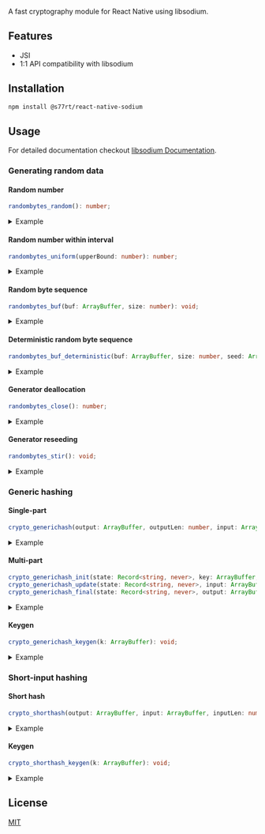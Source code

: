 A fast cryptography module for React Native using libsodium.

## Features

-   JSI
-   1:1 API compatibility with libsodium

## Installation

```bash
npm install @s77rt/react-native-sodium
```

## Usage

For detailed documentation checkout [libsodium Documentation](https://doc.libsodium.org/).

### Generating random data

#### Random number

```ts
randombytes_random(): number;
```

<details>
<summary>Example</summary>

```ts
const rnd = sodium.randombytes_random();
```

</details>

#### Random number within interval

```ts
randombytes_uniform(upperBound: number): number;
```

<details>
<summary>Example</summary>

```ts
const upperBound = 100;
const rnd = sodium.randombytes_uniform(upperBound);
```

</details>

#### Random byte sequence

```ts
randombytes_buf(buf: ArrayBuffer, size: number): void;
```

<details>
<summary>Example</summary>

```ts
const buf = new ArrayBuffer(8);
sodium.randombytes_buf(buf, buf.byteLength);
```

</details>

#### Deterministic random byte sequence

```ts
randombytes_buf_deterministic(buf: ArrayBuffer, size: number, seed: ArrayBuffer): void;
```

<details>
<summary>Example</summary>

```ts
const buf = new ArrayBuffer(8);
const seed = toArrayBuffer(
	"Fennec fox".padEnd(sodium.randombytes_SEEDBYTES, "\0") // seed must be randombytes_SEEDBYTES bytes long.
);
sodium.randombytes_buf_deterministic(buf, buf.byteLength, seed);
console.log("Uint8Array:", new Uint8Array(buf));
// Uint8Array: {0: 213, 1: 162, 2: 125, 3: 191, 4: 183, 5: 31, 6: 85, 7: 80}
```

</details>

#### Generator deallocation

```ts
randombytes_close(): number;
```

<details>
<summary>Example</summary>

```ts
randombytes_close();
```

</details>

#### Generator reseeding

```ts
randombytes_stir(): void;
```

<details>
<summary>Example</summary>

```ts
randombytes_stir();
```

</details>

### Generic hashing

#### Single-part

```ts
crypto_generichash(output: ArrayBuffer, outputLen: number, input: ArrayBuffer, inputLen: number, key: ArrayBuffer, keyLen: number): number;
```

<details>
<summary>Example</summary>

```ts
const output = new ArrayBuffer(sodium.crypto_generichash_BYTES);
const input = toArrayBuffer("abc");
const key = toArrayBuffer("thekey");
sodium.crypto_generichash(
	output,
	output.byteLength,
	input,
	input.byteLength,
	key,
	key.byteLength
);
console.log("Hash:", toHex(output));
// Hash: 5dfe64841b066b33f8504400d7b77475e6e361a7a1a02249a6121aac16d2e8bb
```

</details>

#### Multi-part

```ts
crypto_generichash_init(state: Record<string, never>, key: ArrayBuffer, keyLen: number, outputLen: number): number;
crypto_generichash_update(state: Record<string, never>, input: ArrayBuffer, inputLen: number): number;
crypto_generichash_final(state: Record<string, never>, output: ArrayBuffer, outputLen: number): number;
```

<details>
<summary>Example</summary>

```ts
const output = new ArrayBuffer(sodium.crypto_generichash_BYTES);
const input1 = toArrayBuffer("ab");
const input2 = toArrayBuffer("c");
const key = toArrayBuffer("thekey");
const state = {};
sodium.crypto_generichash_init(state, key, key.byteLength, output.byteLength);
sodium.crypto_generichash_update(state, input1, input1.byteLength);
sodium.crypto_generichash_update(state, input2, input2.byteLength);
sodium.crypto_generichash_final(state, output, output.byteLength);
console.log("Hash:", toHex(output));
// Hash: 5dfe64841b066b33f8504400d7b77475e6e361a7a1a02249a6121aac16d2e8bb
```

</details>

#### Keygen

```ts
crypto_generichash_keygen(k: ArrayBuffer): void;
```

<details>
<summary>Example</summary>

```ts
const k = new ArrayBuffer(sodium.crypto_generichash_KEYBYTES);
sodium.crypto_generichash_keygen(k);
```

</details>

### Short-input hashing

#### Short hash

```ts
crypto_shorthash(output: ArrayBuffer, input: ArrayBuffer, inputLen: number, k: ArrayBuffer): number;
```

<details>
<summary>Example</summary>

```ts
const output = new ArrayBuffer(sodium.crypto_shorthash_BYTES);
const input = toArrayBuffer("abc");
const k = toArrayBuffer(
	"thekey".padEnd(sodium.crypto_shorthash_KEYBYTES, "\0") // k must be crypto_shorthash_KEYBYTES bytes long.
);
sodium.crypto_shorthash(output, input, input.byteLength, k);
console.log("Hash:", toHex(output));
// Hash: 5985d7cfca5d01a0
```

</details>

#### Keygen

```ts
crypto_shorthash_keygen(k: ArrayBuffer): void;
```

<details>
<summary>Example</summary>

```ts
const k = new ArrayBuffer(sodium.crypto_shorthash_KEYBYTES);
sodium.crypto_shorthash_keygen(k);
```

</details>

## License

[MIT](LICENSE)
